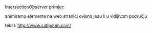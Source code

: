 IntersectionObserver primjer:

animiramo elemente na web stranici ovisno jesu li u vidljivom području 

tekst: http://www.catipsum.com/
